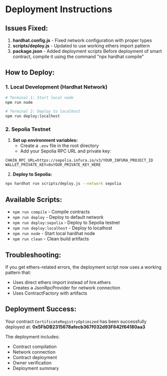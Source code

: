 # Deployment Instructions

## **Issues Fixed:**

1. **hardhat.config.js** - Fixed network configuration with proper types
2. **scripts/deploy.js** - Updated to use working ethers import pattern
3. **package.json** - Added deployment scripts
Before deployment of smart contract, compile it using the command "npx hardhat compile"

## **How to Deploy:**

### 1. **Local Development (Hardhat Network)**

```bash
# Terminal 1: Start local node
npm run node

# Terminal 2: Deploy to localhost
npm run deploy:localhost
```

### 2. **Sepolia Testnet**

1. **Set up environment variables:**
   - Create a `.env` file in the root directory
   - Add your Sepolia RPC URL and private key:

```env
CHAIN_RPC_URL=https://sepolia.infura.io/v3/YOUR_INFURA_PROJECT_ID
WALLET_PRIVATE_KEY=0xYOUR_PRIVATE_KEY_HERE
```

2. **Deploy to Sepolia:**
```bash
npx hardhat run scripts/deploy.js --network sepolia
```

## **Available Scripts:**

- `npm run compile` - Compile contracts
- `npm run deploy` - Deploy to default network
- `npm run deploy:sepolia` - Deploy to Sepolia testnet
- `npm run deploy:localhost` - Deploy to localhost
- `npm run node` - Start local hardhat node
- `npm run clean` - Clean build artifacts

## **Troubleshooting:**

If you get ethers-related errors, the deployment script now uses a working pattern that:
- Uses direct ethers import instead of hre.ethers
- Creates a JsonRpcProvider for network connection
- Uses ContractFactory with artifacts

## **Deployment Success:**

Your contract `CertificateRegistryOptimized` has been successfully deployed at:
**0x5FbDB2315678afecb367f032d93F642f64180aa3**

The deployment includes:
- Contract compilation
- Network connection
- Contract deployment
- Owner verification
- Deployment summary
